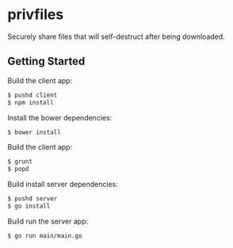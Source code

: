 # privfiles
Securely share files that will self-destruct after being downloaded.

## Getting Started
Build the client app:

```bash
$ pushd client
$ npm install
```

Install the bower dependencies:

```bash
$ bower install
```

Build the client app:

```bash
$ grunt
$ popd
```

Build install server dependencies:

```bash
$ pushd server
$ go install
```

Build run the server app:

```bash
$ go run main/main.go
```


